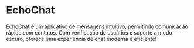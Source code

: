 # EchoChat
EchoChat é um aplicativo de mensagens intuitivo, permitindo comunicação rápida com contatos. Com verificação de usuários e suporte a modo escuro, oferece uma experiência de chat moderna e eficiente!
